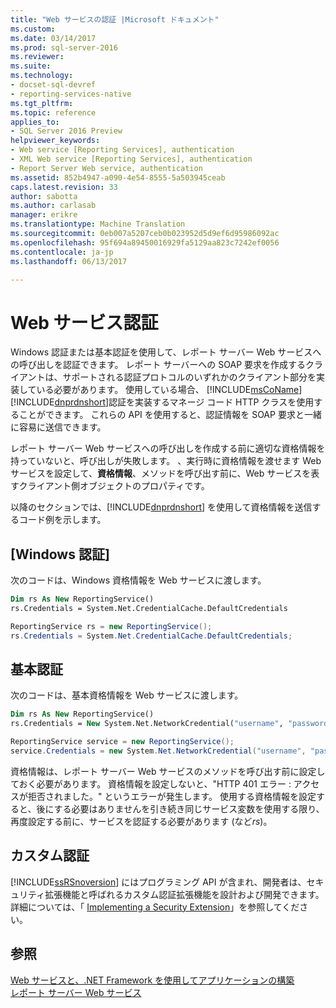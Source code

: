 ```yaml
---
title: "Web サービスの認証 |Microsoft ドキュメント"
ms.custom: 
ms.date: 03/14/2017
ms.prod: sql-server-2016
ms.reviewer: 
ms.suite: 
ms.technology:
- docset-sql-devref
- reporting-services-native
ms.tgt_pltfrm: 
ms.topic: reference
applies_to:
- SQL Server 2016 Preview
helpviewer_keywords:
- Web service [Reporting Services], authentication
- XML Web service [Reporting Services], authentication
- Report Server Web service, authentication
ms.assetid: 852b4947-a090-4e54-8555-5a503945ceab
caps.latest.revision: 33
author: sabotta
ms.author: carlasab
manager: erikre
ms.translationtype: Machine Translation
ms.sourcegitcommit: 0eb007a5207ceb0b023952d5d9ef6d95986092ac
ms.openlocfilehash: 95f694a89450016929fa5129aa823c7242ef0056
ms.contentlocale: ja-jp
ms.lasthandoff: 06/13/2017

---
```

# <a name="web-service-authentication"></a>Web サービス認証
  Windows 認証または基本認証を使用して、レポート サーバー Web サービスへの呼び出しを認証できます。 レポート サーバーへの SOAP 要求を作成するクライアントは、サポートされる認証プロトコルのいずれかのクライアント部分を実装している必要があります。 使用している場合、 [!INCLUDE[msCoName](../../../includes/msconame-md.md)] [!INCLUDE[dnprdnshort](../../../includes/dnprdnshort-md.md)]認証を実装するマネージ コード HTTP クラスを使用することができます。 これらの API を使用すると、認証情報を SOAP 要求と一緒に容易に送信できます。  
  
 レポート サーバー Web サービスへの呼び出しを作成する前に適切な資格情報を持っていないと、呼び出しが失敗します。 、実行時に資格情報を渡せます Web サービスを設定して、**資格情報**、メソッドを呼び出す前に、Web サービスを表すクライアント側オブジェクトのプロパティです。  
  
 以降のセクションでは、[!INCLUDE[dnprdnshort](../../../includes/dnprdnshort-md.md)] を使用して資格情報を送信するコード例を示します。  
  
## <a name="windows-authentication"></a>[Windows 認証]  
 次のコードは、Windows 資格情報を Web サービスに渡します。  
  
```vb  
Dim rs As New ReportingService()  
rs.Credentials = System.Net.CredentialCache.DefaultCredentials  
```  
  
```csharp  
ReportingService rs = new ReportingService();  
rs.Credentials = System.Net.CredentialCache.DefaultCredentials;  
```  
  
## <a name="basic-authentication"></a>基本認証  
 次のコードは、基本資格情報を Web サービスに渡します。  
  
```vb  
Dim rs As New ReportingService()  
rs.Credentials = New System.Net.NetworkCredential("username", "password", "domain")  
```  
  
```csharp  
ReportingService service = new ReportingService();  
service.Credentials = new System.Net.NetworkCredential("username", "password", "domain");  
```  
  
 資格情報は、レポート サーバー Web サービスのメソッドを呼び出す前に設定しておく必要があります。 資格情報を設定しないと、"HTTP 401 エラー : アクセスが拒否されました。" というエラーが発生します。 使用する資格情報を設定すると、後にする必要はありませんを引き続き同じサービス変数を使用する限り、再度設定する前に、サービスを認証する必要があります (など*rs*)。  
  
## <a name="custom-authentication"></a>カスタム認証  
 [!INCLUDE[ssRSnoversion](../../../includes/ssrsnoversion-md.md)] にはプログラミング API が含まれ、開発者は、セキュリティ拡張機能と呼ばれるカスタム認証拡張機能を設計および開発できます。 詳細については、「 [Implementing a Security Extension](../../../reporting-services/extensions/security-extension/implementing-a-security-extension.md)」を参照してください。  
  
## <a name="see-also"></a>参照  
 [Web サービスと、.NET Framework を使用してアプリケーションの構築](../../../reporting-services/report-server-web-service/net-framework/building-applications-using-the-web-service-and-the-net-framework.md)   
 [レポート サーバー Web サービス](../../../reporting-services/report-server-web-service/report-server-web-service.md)  
  
  
